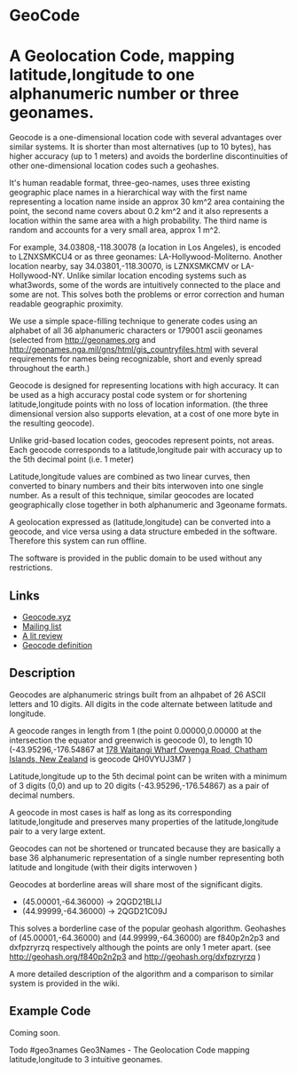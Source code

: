 # GeoCode
A Geolocation Code, mapping latitude,longitude to one alphanumeric number or three geonames.
==================

Geocode is a one-dimensional location code with several advantages over similar systems. It is shorter than most alternatives (up to 10 bytes), has higher accuracy (up to 1 meters) and avoids the borderline discontinuities of other one-dimensional location codes such a geohashes. 

It's human readable format, three-geo-names, uses three existing geographic place names in a hierarchical way with the first name representing a location name inside an approx 30 km^2 area containing the point, the second name covers about 0.2 km^2 and it also represents a location within the same area with a high probability. The third name is random and accounts for a very small area, approx 1 m^2.

For example,  34.03808,-118.30078 (a location in Los Angeles), is encoded to LZNXSMKCU4 or as three geonames: LA-Hollywood-Moliterno. Another location nearby, say 34.03801,-118.30070, is LZNXSMKCMV or LA-Hollywood-NY. Unlike similar location encoding systems such as what3words, some of the words are intuitively connected to the place and some are not. This solves both the problems or error correction and human readable geographic proximity.

We use a simple space-filling technique to generate codes using an alphabet of all 36 alphanumeric characters or 179001 ascii geonames (selected from http://geonames.org and http://geonames.nga.mil/gns/html/gis_countryfiles.html with several requirements for names being recognizable, short and evenly spread throughout the earth.)

Geocode is designed for representing locations with high accuracy. It can be used as a high accuracy postal code system or for shortening latitude,longitude points with no loss of location information. (the three dimensional version also supports elevation, at a cost of one more byte in the resulting geocode).

Unlike grid-based location codes, geocodes represent points, not areas. Each geocode corresponds to a latitude,longitude pair with accuracy up to the 5th decimal point (i.e. 1 meter)

Latitude,longitude values are combined as two linear curves, then converted to binary numbers and their bits interwoven into one single number. As a result of this technique, similar geocodes are located geographically close together in both alphanumeric and 3geoname formats.

A geolocation expressed as (latitude,longitude) can be converted into a geocode, and vice versa using a data structure embeded in the software. Therefore this system can run offline.

The software is provided in the public domain to be used without any restrictions.


Links
-----
 * [Geocode.xyz](https://geocode.xyz/)
 * [Mailing list](https://groups.google.com/forum/#!forum/geocode)
 * [A lit review](https://github.com/eruci/geocode/wiki/Comparison-to-similar-systems)
 * [Geocode definition](https://github.com/eruci/geocode/wiki/Geocode)

Description
-----------
Geocodes are alphanumeric strings built from an alhpabet of 26 ASCII letters and 10 digits. All digits in the code alternate between latitude and longitude. 

A geocode ranges in length from 1 (the point 0.00000,0.00000 at the intersection the equator and greenwich is geocode 0), to length 10 (-43.95296,-176.54867 at [178 Waitangi Wharf Owenga Road, Chatham Islands, New Zealand](https://geocode.xyz/178%20Waitangi%20Wharf%20Owenga%20Road,%20Chatham%20Islands,%20Ch%20%20New%20Zealand) is geocode QH0VYUJ3M7 )

Latitude,longitude up to the 5th decimal point can be writen with a minimum of 3 digits (0,0) and up to 20 digits (-43.95296,-176.54867) as a pair of decimal numbers.

A geocode in most cases is half as long as its corresponding latitude,longitude and preserves many properties of the latitude,longitude pair to a very large extent. 

Geocodes can not be shortened or truncated because they are basically a base 36 alphanumeric representation of a single number representing both latitude and longitude (with their digits interwoven )

Geocodes at borderline areas will share most of the significant digits.
   * (45.00001,-64.36000) -> 2QGD21BLIJ
   * (44.99999,-64.36000) -> 2QGD21C09J
   
This solves a borderline case of the popular geohash algorithm. Geohashes of (45.00001,-64.36000) and (44.99999,-64.36000) are f840p2n2p3 and dxfpzryrzq respectively although the points are only 1 meter apart. (see http://geohash.org/f840p2n2p3  and http://geohash.org/dxfpzryrzq )
   
A more detailed description of the algorithm and a comparison to similar system is provided in the wiki.

Example Code
------------
Coming soon.


Todo
#geo3names
Geo3Names - The Geolocation Code mapping latitude,longitude to 3 intuitive geonames.
